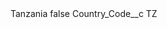 <?xml version="1.0" encoding="UTF-8"?>
<CustomMetadata xmlns="http://soap.sforce.com/2006/04/metadata" xmlns:xsi="http://www.w3.org/2001/XMLSchema-instance" xmlns:xsd="http://www.w3.org/2001/XMLSchema">
    <label>Tanzania</label>
    <protected>false</protected>
    <values>
        <field>Country_Code__c</field>
        <value xsi:type="xsd:string">TZ</value>
    </values>
</CustomMetadata>
